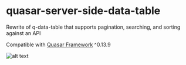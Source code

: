 # quasar-server-side-data-table
Rewrite of q-data-table that supports pagination, searching, and sorting against an API

Compatible with [Quasar Framework](http://quasar-framework.org) ^0.13.9

![alt text](http://imgur.com/a/xxR2E "Server-side data table")
